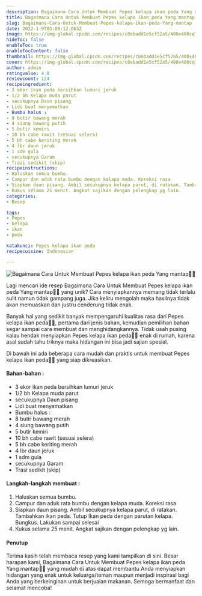 ```yaml
---
description: Bagaimana Cara Untuk Membuat Pepes kelapa ikan peda Yang mantap"
title: Bagaimana Cara Untuk Membuat Pepes kelapa ikan peda Yang mantap
slug: Bagaimana-Cara-Untuk-Membuat-Pepes-kelapa-ikan-peda-Yang-mantap
date: 2022-1-9T03:09:12.063Z
image: https://img-global.cpcdn.com/recipes/c8ebadd1e5cf52a5/400x400cq70/photo.jpg
hideToc: false
enableToc: true
enableTocContent: false
thumbnail: https://img-global.cpcdn.com/recipes/c8ebadd1e5cf52a5/400x400cq70/photo.jpg
cover: https://img-global.cpcdn.com/recipes/c8ebadd1e5cf52a5/400x400cq70/photo.jpg
author: admin
ratingvalue: 4.8
reviewcount: 124
recipeingredient:
- 3 ekor ikan peda bersihkan lumuri jeruk
- 1/2 bh Kelapa muda parut
- secukupnya Daun pisang
- Lidi buat menyematkan
- Bumbu halus :
- 8 butir bawang merah
- 4 siung bawang putih
- 5 butir kemiri
- 10 bh cabe rawit (sesuai selera)
- 5 bh cabe keriting merah
- 4 lbr daun jeruk
- 1 sdm gula
- secukupnya Garam
- Trasi sedikit (skip)
recipeinstructions:
- Haluskan semua bumbu.
- Campur dan aduk rata bumbu dengan kelapa muda. Koreksi rasa
- Siapkan daun pisang. Ambil secukupnya kelapa parut, di ratakan. Tambahkan ikan peda. Tutup Ikan peda dengan parutan kelapa. Bungkus. Lakukan sampai selesai
- Kukus selama 25 menit. Angkat sajikan dengan pelengkap yg lain.
categories:
- Resep

tags:
- Pepes
- kelapa
- ikan
- peda

katakunci: Pepes kelapa ikan peda
recipecuisine: Indonesian

---
```


![Bagaimana Cara Untuk Membuat Pepes kelapa ikan peda Yang mantap👩‍🍳](https://img-global.cpcdn.com/recipes/c8ebadd1e5cf52a5/400x400cq70/photo.jpg)

Lagi mencari ide resep Bagaimana Cara Untuk Membuat Pepes kelapa ikan peda Yang mantap👩‍🍳 yang unik? Cara menyiapkannya memang tidak terlalu sulit namun tidak gampang juga. Jika keliru mengolah maka hasilnya tidak akan memuaskan dan justru cenderung tidak enak.

Banyak hal yang sedikit banyak mempengaruhi kualitas rasa dari Pepes kelapa ikan peda👩‍🍳, pertama dari jenis bahan, kemudian pemilihan bahan segar sampai cara membuat dan menghidangkannya. Tidak usah pusing kalau hendak menyiapkan Pepes kelapa ikan peda👩‍🍳 enak di rumah, karena asal sudah tahu triknya maka hidangan ini bisa jadi sajian spesial.

Di bawah ini ada beberapa cara mudah dan praktis untuk membuat Pepes kelapa ikan peda👩‍🍳 yang siap dikreasikan.

<!--inarticleads1-->

#### Bahan-bahan :

- 3 ekor ikan peda bersihkan lumuri jeruk
- 1/2 bh Kelapa muda parut
- secukupnya Daun pisang
- Lidi buat menyematkan
- Bumbu halus :
- 8 butir bawang merah
- 4 siung bawang putih
- 5 butir kemiri
- 10 bh cabe rawit (sesuai selera)
- 5 bh cabe keriting merah
- 4 lbr daun jeruk
- 1 sdm gula
- secukupnya Garam
- Trasi sedikit (skip)

<!--inarticleads2-->

#### Langkah-langkah membuat :

1. Haluskan semua bumbu.
1. Campur dan aduk rata bumbu dengan kelapa muda. Koreksi rasa
1. Siapkan daun pisang. Ambil secukupnya kelapa parut, di ratakan. Tambahkan ikan peda. Tutup Ikan peda dengan parutan kelapa. Bungkus. Lakukan sampai selesai
1. Kukus selama 25 menit. Angkat sajikan dengan pelengkap yg lain.

#### Penutup

Terima kasih telah membaca resep yang kami tampilkan di sini. Besar harapan kami, Bagaimana Cara Untuk Membuat Pepes kelapa ikan peda Yang mantap👩‍🍳 yang mudah di atas dapat membantu Anda menyiapkan hidangan yang enak untuk keluarga/teman maupun menjadi inspirasi bagi Anda yang berkeinginan untuk berjualan makanan. Semoga bermanfaat dan selamat mencoba!